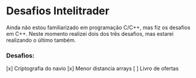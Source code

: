 # Desafios Intelitrader
Ainda não estou familiarizado em programação C/C++, mas fiz os desafios em C++.
Neste momento realizei dois dos três desafios, mas estarei realizando o último também.

### Desafios:
[x] Criptografia do navio
[x] Menor distancia arrays
[ ] Livro de ofertas

